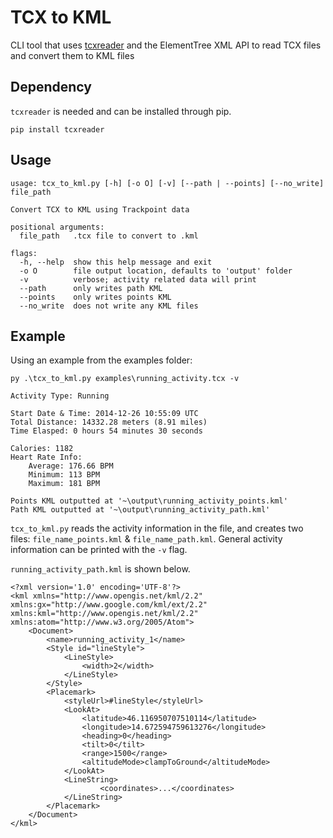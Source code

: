 # TCX to KML
CLI tool that uses [tcxreader](https://github.com/alenrajsp/tcxreader) and the ElementTree XML API to read TCX files and convert them to KML files

## Dependency
`tcxreader` is needed and can be installed through pip.
~~~
pip install tcxreader
~~~

## Usage
~~~
usage: tcx_to_kml.py [-h] [-o O] [-v] [--path | --points] [--no_write] file_path

Convert TCX to KML using Trackpoint data

positional arguments:
  file_path   .tcx file to convert to .kml

flags:
  -h, --help  show this help message and exit
  -o O        file output location, defaults to 'output' folder
  -v          verbose; activity related data will print
  --path      only writes path KML
  --points    only writes points KML
  --no_write  does not write any KML files
~~~

## Example
Using an example from the examples folder:
~~~
py .\tcx_to_kml.py examples\running_activity.tcx -v
~~~
~~~
Activity Type: Running

Start Date & Time: 2014-12-26 10:55:09 UTC
Total Distance: 14332.28 meters (8.91 miles)
Time Elasped: 0 hours 54 minutes 30 seconds

Calories: 1182
Heart Rate Info:
    Average: 176.66 BPM
    Minimum: 113 BPM
    Maximum: 181 BPM

Points KML outputted at '~\output\running_activity_points.kml'
Path KML outputted at '~\output\running_activity_path.kml'
~~~


`tcx_to_kml.py` reads the activity information in the file, and creates two files: `file_name_points.kml` & `file_name_path.kml`.
General activity information can be printed with the `-v` flag.

`running_activity_path.kml` is shown below.
~~~kml
<?xml version='1.0' encoding='UTF-8'?>
<kml xmlns="http://www.opengis.net/kml/2.2" xmlns:gx="http://www.google.com/kml/ext/2.2" xmlns:kml="http://www.opengis.net/kml/2.2" xmlns:atom="http://www.w3.org/2005/Atom">
	<Document>
		<name>running_activity_1</name>
		<Style id="lineStyle">
			<LineStyle>
				<width>2</width>
			</LineStyle>
		</Style>
		<Placemark>
			<styleUrl>#lineStyle</styleUrl>
			<LookAt>
				<latitude>46.116950707510114</latitude>
				<longitude>14.672594759613276</longitude>
				<heading>0</heading>
				<tilt>0</tilt>
				<range>1500</range>
				<altitudeMode>clampToGround</altitudeMode>
			</LookAt>
			<LineString>
        			<coordinates>...</coordinates>
			</LineString>
		</Placemark>
	</Document>
</kml>
~~~
